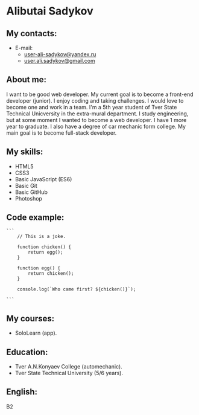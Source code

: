 # Alibutai Sadykov

## My contacts:

- E-mail:
  - user-ali-sadykov@yandex.ru
  - user.ali.sadykov@gmail.com

## About me:

I want to be good web developer. My current goal is to become a front-end developer (junior). I enjoy coding and taking challenges. I would love to become one and work in a team.
I'm a 5th year student of Tver State Technical Unicversity in the extra-mural department. I study engineering, but at some moment I wanted to become a web developer.
I have 1 more year to graduate. I also have a degree of car mechanic form college. My main goal is to become full-stack developer.

## My skills:

- HTML5
- CSS3
- Basic JavaScript (ES6)
- Basic Git
- Basic GitHub
- Photoshop

## Code example:

    ```
        // This is a joke.

        function chicken() {
            return egg();
        }

        function egg() {
            return chicken();
        }

        console.log(`Who came first? ${chicken()}`);

    ```

## My courses:

- SoloLearn (app).

## Education:

- Tver A.N.Konyaev College (automechanic).
- Tver State Technical University (5/6 years).

## English:

B2
